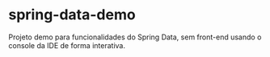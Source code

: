 # spring-data-demo
Projeto demo para funcionalidades do Spring Data, sem front-end usando o console da IDE de forma interativa.
